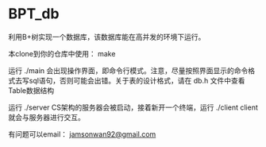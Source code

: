 # BPT_db
利用B+树实现一个数据库，该数据库能在高并发的环境下运行。
 
 本clone到你的仓库中使用：
    make
 
 运行
    ./main
  会出现操作界面，即命令行模式。注意，尽量按照界面显示的命令格式去写sql语句，否则可能会出错。关于表的设计格式，请在 db.h 文件中查看Table数据结构
 
 运行
    ./server
  CS架构的服务器会被启动，接着新开一个终端，运行
    ./client
  client就会与服务器进行交互。
  
 
 有问题可以email： jamsonwan92@gmail.com
  
